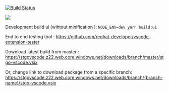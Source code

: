 [![Build Status](https://saxouniversity.visualstudio.com/stgo-vscode/_apis/build/status/nishants.stgo-vscode?branchName=master)](https://saxouniversity.visualstudio.com/stgo-vscode/_build/latest?definitionId=11&branchName=master)

![](./docs/images/wtfpl-badge.png)

Development build ui (wihtout minification ): `NODE_ENV=dev yarn build:ui`

End to end testing tool : https://github.com/redhat-developer/vscode-extension-tester



Download latest build from master : https://stgovscode.z22.web.core.windows.net/downloads/branch/master/stgo-vscode.vsix

Or, change link to download package from a specific branch: https://stgovscode.z22.web.core.windows.net/downloads/branch/{branch-name}/stgo-vscode.vsix

